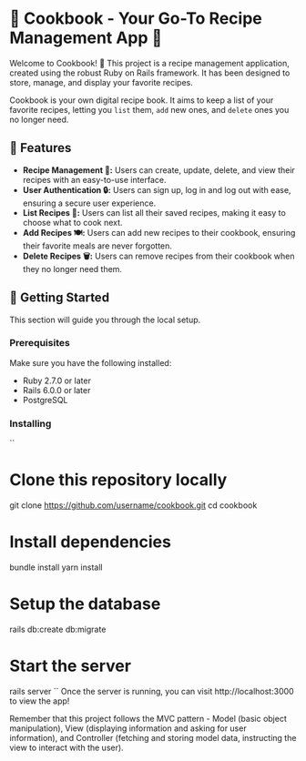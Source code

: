 # 🍳 Cookbook - Your Go-To Recipe Management App 🍳

Welcome to Cookbook! 🚀 This project is a recipe management application, created using the robust Ruby on Rails framework. It has been designed to store, manage, and display your favorite recipes.

Cookbook is your own digital recipe book. It aims to keep a list of your favorite recipes, letting you `list` them, `add` new ones, and `delete` ones you no longer need.

## 🔑 Features

- **Recipe Management 📝:** Users can create, update, delete, and view their recipes with an easy-to-use interface.
- **User Authentication 🔒:** Users can sign up, log in and log out with ease, ensuring a secure user experience.
- **List Recipes 📃:** Users can list all their saved recipes, making it easy to choose what to cook next.
- **Add Recipes 🍽️:** Users can add new recipes to their cookbook, ensuring their favorite meals are never forgotten.
- **Delete Recipes 🗑️:** Users can remove recipes from their cookbook when they no longer need them.

## 🚀 Getting Started

This section will guide you through the local setup.

### Prerequisites

Make sure you have the following installed:

- Ruby 2.7.0 or later
- Rails 6.0.0 or later
- PostgreSQL

### Installing

``
# Clone this repository locally
git clone https://github.com/username/cookbook.git
cd cookbook

# Install dependencies
bundle install
yarn install

# Setup the database
rails db:create db:migrate

# Start the server
rails server
``
Once the server is running, you can visit http://localhost:3000 to view the app!

Remember that this project follows the MVC pattern - Model (basic object manipulation), View (displaying information and asking for user information), and Controller (fetching and storing model data, instructing the view to interact with the user).
